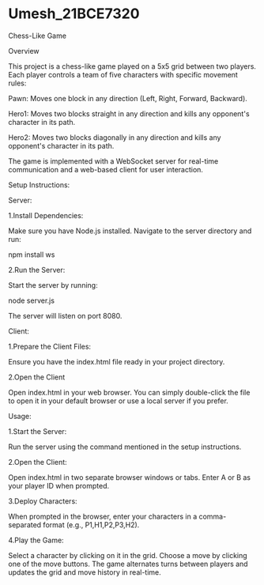 # Umesh_21BCE7320

Chess-Like Game 

Overview  

This project is a chess-like game played on a 5x5 grid between two players. Each player controls a team of five characters with specific movement rules: 

Pawn: Moves one block in any direction (Left, Right, Forward, Backward).

Hero1: Moves two blocks straight in any direction and kills any opponent's character in its path.

Hero2: Moves two blocks diagonally in any direction and kills any opponent's character in its path.

The game is implemented with a WebSocket server for real-time communication and a web-based client for user interaction.

Setup Instructions:

Server:

1.Install Dependencies:

Make sure you have Node.js installed. Navigate to the server directory and run:

npm install ws

2.Run the Server:

Start the server by running:

node server.js

The server will listen on port 8080.

Client:

1.Prepare the Client Files:

Ensure you have the index.html file ready in your project directory.

2.Open the Client

Open index.html in your web browser. You can simply double-click the file to open it in your default browser or use a local server if you prefer.

Usage:

1.Start the Server:

Run the server using the command mentioned in the setup instructions.

2.Open the Client:

Open index.html in two separate browser windows or tabs. Enter A or B as your player ID when prompted.

3.Deploy Characters:

When prompted in the browser, enter your characters in a comma-separated format (e.g., P1,H1,P2,P3,H2).

4.Play the Game:

Select a character by clicking on it in the grid.
Choose a move by clicking one of the move buttons.
The game alternates turns between players and updates the grid and move history in real-time.
